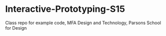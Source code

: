 # Interactive-Prototyping-S15
Class repo for example code, MFA Design and Technology, Parsons School for Design
